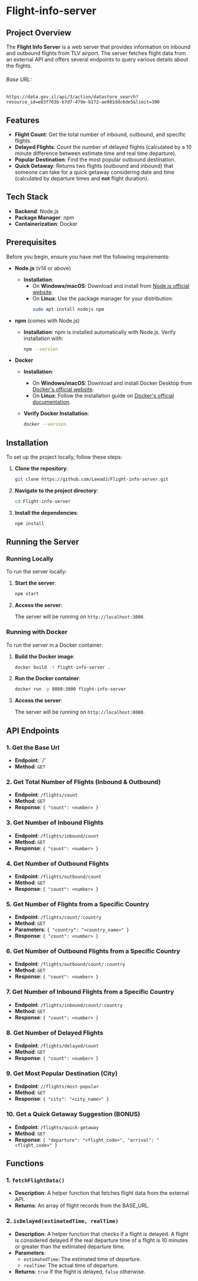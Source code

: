 # Flight-info-server

## Project Overview
The **Flight Info Server** is a web server that provides information on inbound and outbound flights from TLV airport. The server fetches flight data from an external API and offers several endpoints to query various details about the flights.
###### Base URL: 
`https://data.gov.il/api/3/action/datastore_search?resource_id=e83f763b-b7d7-479e-b172-ae981ddc6de5&limit=300` 

## Features

- **Flight Count**: Get the total number of inbound, outbound, and specific flights.
- **Delayed Flights**: Count the number of delayed flights (calculated by a 10 minute difference between estimate time and real time departure).
- **Popular Destination**: Find the most popular outbound destination.
- **Quick Getaway**: Returns two flights (outbound and inbound) that someone can take for a quick getaway considering date and time (calculated by departure times and **not** flight duration).

## Tech Stack

- **Backend**: Node.js
- **Package Manager**: npm
- **Containerization**: Docker

## Prerequisites

Before you begin, ensure you have met the following requirements:

- **Node.js** (v14 or above)
  
  - **Installation**:
    - On **Windows/macOS**: Download and install from [Node.js official website](https://nodejs.org/).
    - On **Linux**: Use the package manager for your distribution:
      ```bash
      sudo apt install nodejs npm
      ```
- **npm** (comes with Node.js)

  - **Installation**: npm is installed automatically with Node.js. Verify installation with:
    ```bash
    npm --version
    ```
- **Docker** 

  - **Installation**:
    - On **Windows/macOS**: Download and install Docker Desktop from [Docker's official website](https://www.docker.com/products/docker-desktop).
    - On **Linux**: Follow the installation guide on [Docker's official documentation](https://docs.docker.com/engine/install/).

  - **Verify Docker Installation**:
    ```bash
    docker --version
    ```

## Installation

To set up the project locally, follow these steps:

1. **Clone the repository**:

    ```bash
    git clone https://github.com/LeeadJ/Flight-info-server.git
    ```

2. **Navigate to the project directory**:

    ```bash
    cd Flight-info-server
    ```

3. **Install the dependencies**:

    ```bash
    npm install
    ```

## Running the Server

### Running Locally

To run the server locally:

1. **Start the server**:

    ```bash
    npm start
    ```

2. **Access the server**:

    The server will be running on `http://localhost:3000`.

### Running with Docker

To run the server in a Docker container:

1. **Build the Docker image**:

    ```bash
    docker build -t flight-info-server .
    ```

2. **Run the Docker container**:

    ```bash
    docker run -p 8080:3000 flight-info-server
    ```

3. **Access the server**:

    The server will be running on `http://localhost:8080`.

## API Endpoints

### 1. Get the Base Url
- **Endpoint**: `/'
- **Method**: `GET`

### 2. Get Total Number of Flights (Inbound & Outbound)
- **Endpoint**: `/flights/count`
- **Method**: `GET`
- **Response**: `{ "count": <number> }`

### 3. Get Number of Inbound Flights
- **Endpoint**: `/flights/inbound/count`
- **Method**: `GET`
- **Response**: `{ "count": <number> }`

### 4. Get Number of Outbound Flights
- **Endpoint**: `/flights/outbound/count`
- **Method**: `GET`
- **Response**: `{ "count": <number> }`

### 5. Get Number of Flights from a Specific Country
- **Endpoint**: `/flights/count/:country`
- **Method**: `GET`
- **Parameters**: `{ "country": "<country_name>" }`
- **Response**: `{ "count": <number> }`

### 6. Get Number of Outbound Flights from a Specific Country
- **Endpoint**: `/flights/outbound/count/:country`
- **Method**: `GET`
- **Response**: `{ "count": <number> }`

### 7. Get Number of Inbound Flights from a Specific Country
- **Endpoint**: `/flights/inbound/count/:country`
- **Method**: `GET`
- **Response**: `{ "count": <number> }`

### 8. Get Number of Delayed Flights
- **Endpoint**: `/flights/delayed/count`
- **Method**: `GET`
- **Response**: `{ "count": <number> }`

### 9. Get Most Popular Destination (City)
- **Endpoint**: `//flights/most-popular`
- **Method**: `GET`
- **Response**: `{ "city": "<city_name>" }`

### 10. Get a Quick Getaway Suggestion (BONUS)
- **Endpoint**: `/flights/quick-getaway`
- **Method**: `GET`
- **Response**: `{ "departure": "<flight_code>", "arrival": "<flight_code>" }`

## Functions

### 1. `fetchFlightData()`

- **Description**: A helper function that fetches flight data from the external API.
- **Returns**: An array of flight records from the BASE_URL.

### 2. `isDelayed(estimatedTime, realTime)`

- **Description**: A helper function that checks if a flight is delayed. A flight is considered delayed if the real departure time of a flight is 10 minutes or greater than the extimated departure time. 
- **Parameters**:
  - `estimatedTime`: The estimated time of departure.
  - `realTime`: The actual time of departure.
- **Returns**: `true` if the flight is delayed, `false` otherwise.
